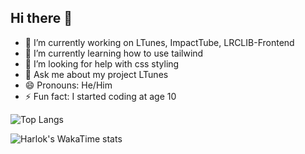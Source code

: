 ## Hi there 👋

- 🔭 I’m currently working on LTunes, ImpactTube, LRCLIB-Frontend
- 🌱 I’m currently learning how to use tailwind
- 🤔 I’m looking for help with css styling
- 💬 Ask me about my project LTunes
- 😄 Pronouns: He/Him
- ⚡ Fun fact: I started coding at age 10


![Top Langs](https://github-readme-stats.vercel.app/api/top-langs/?username=Laganyt&layout=donut)

![Harlok's WakaTime stats](https://github-readme-stats.vercel.app/api/wakatime?username=LaganYT&layout=compact)
